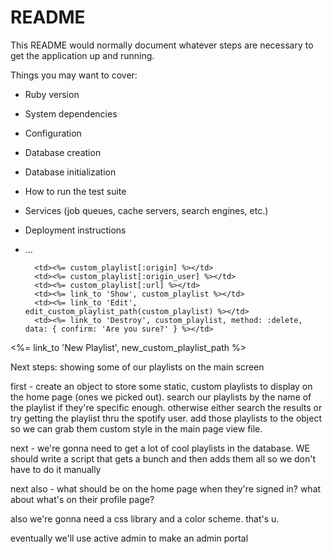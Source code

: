 # README

This README would normally document whatever steps are necessary to get the
application up and running.

Things you may want to cover:

* Ruby version

* System dependencies

* Configuration

* Database creation

* Database initialization

* How to run the test suite

* Services (job queues, cache servers, search engines, etc.)

* Deployment instructions

* ...



        <td><%= custom_playlist[:origin] %></td>
        <td><%= custom_playlist[:origin_user] %></td>
        <td><%= custom_playlist[:url] %></td>
        <td><%= link_to 'Show', custom_playlist %></td>
        <td><%= link_to 'Edit', edit_custom_playlist_path(custom_playlist) %></td>
        <td><%= link_to 'Destroy', custom_playlist, method: :delete, data: { confirm: 'Are you sure?' } %></td>


<%= link_to 'New Playlist', new_custom_playlist_path %>


Next steps: showing some of our playlists on the main screen

first - create an object to store some static, custom playlists to display
on the home page (ones we picked out). search our playlists by the name of the playlist if they're specific enough. otherwise either search the results or
try getting the playlist thru the spotify user. add those playlists to the object so we can grab them custom style in the main page view file.

next - we're gonna need to get a lot of cool playlists in the database. WE should write a script that gets a bunch and then adds them all so we don't have to do it manually

next also - what should be on the home page when they're signed in? what about what's on their profile page?

also we're gonna need a css library and a color scheme. that's u.

eventually we'll use active admin to make an admin portal